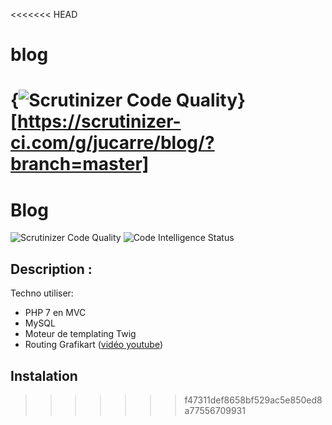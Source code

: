 <<<<<<< HEAD
# blog
{<img src="https://scrutinizer-ci.com/g/jucarre/blog/badges/quality-score.png?b=master" alt="Scrutinizer Code Quality" />}[https://scrutinizer-ci.com/g/jucarre/blog/?branch=master]
=======
# Blog
<img src="https://scrutinizer-ci.com/g/jucarre/blog/badges/quality-score.png?b=master" alt="Scrutinizer Code Quality" /> <img src="https://scrutinizer-ci.com/g/jucarre/blog/badges/code-intelligence.svg?b=master" alt="Code Intelligence Status" />

## Description :

Techno utiliser:
* PHP 7 en MVC
* MySQL
* Moteur de templating Twig
* Routing Grafikart (<a href="https://youtu.be/I-DN2C7Gs7A">vidéo youtube</a>)

## Instalation
>>>>>>> f47311def8658bf529ac5e850ed8a77556709931
